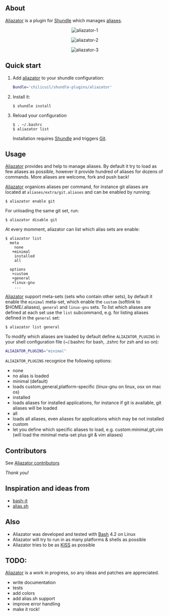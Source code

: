 ## About

[Aliazator](https://github.com/chilicuil/shundle-plugins/tree/master/aliazator) is a plugin for [Shundle](https://github.com/chilicuil/shundle) which manages [aliases](http://en.wikipedia.org/wiki/Alias_%28command%29).

<p align="center">
<img src="http://javier.io/assets/img/aliazator-1.png" alt="aliazator-1"/>
</p>

<p align="center">
<img src="http://javier.io/assets/img/aliazator-2.png" alt="aliazator-2"/>
</p>

<p align="center">
<img src="http://javier.io/assets/img/aliazator-3.png" alt="aliazator-3"/>
</p>

## Quick start

1. Add [aliazator](https://github.com/chilicuil/shundle-plugins/tree/master/aliazator) to your shundle configuration:

   ```sh
   Bundle='chilicuil/shundle-plugins/aliazator'
   ```

2. Install it:

   ```
   $ shundle install
   ```

3. Reload your configuration

   ```
   $ . ~/.bashrc
   $ aliazator list
   ```

   Installation requires [Shundle](https://github.com/chilicuil/shundle) and triggers [Git](http://git-scm.com/).

## Usage

[Aliazator](https://github.com/chilicuil/shundle-plugins/tree/master/aliazator) provides and help to manage aliases. By default it try to load as few aliases as possible, however it provide hundred of aliases for dozens of commands. More aliases are welcome, fork and push back!

[Aliazator](https://github.com/chilicuil/shundle-plugins/tree/master/aliazator) organices aliases per command, for instance git aliases are located at `aliases/extra/git.aliases` and can be enabled by running:

   ```
   $ aliazator enable git
   ```

For unloading the same git set, run:

   ```
   $ aliazator disable git
   ```

At every momment, aliazator can list which alias sets are enable:

   ```
   $ aliazator list
     meta
       none
      +minimal
       installed
       all

     options
      +custom
      +general
      +linux-gnu
       ...
   ```

[Aliazator](https://github.com/chilicuil/shundle-plugins/tree/master/aliazator) support meta-sets (sets who contain other sets), by default it enable the `minimal` meta-set, which enable the `custom` (softlink to $HOME/.aliases), `general` and `linux-gnu` sets. To list which aliases are defined at each set use the `list` subcommand, e.g. for listing aliases defined in the `general` set:

   ```
   $ aliazator list general
   ```

To modify which aliases are loaded by default define `ALIAZATOR_PLUGINS` in your shell configuration file (~/.bashrc for bash, .zshrc for zsh and so on):

   ```sh
   ALIAZATOR_PLUGINS="minimal"
   ```

`ALIAZATOR_PLUGINS` recognice the following options:

- none
 - no alias is loaded
- minimal (default)
 - loads custom,general,platform-specific (linux-gnu on linux, osx on mac os)
- installed 
 - loads aliases for installed applications, for instance if git is available, git aliases will be loaded
- all
 - loads all aliases, even aliases for applications which may be not installed
- custom
 - let you define which specific aliases to load, e.g. custom:minimal,git,vim (will load the minimal meta-set plus git & vim aliases)

## Contributors

See [Aliazator contributors](https://github.com/chilicuil/shundle-plugins/graphs/contributors)

*Thank you!*

## Inspiration and ideas from

* [bash-it](https://github.com/revans/bash-it)
* [alias.sh](http://alias.sh/)

## Also

* Aliazator was developed and tested with [Bash](http://en.wikipedia.org/wiki/Bash_%28Unix_shell%29) 4.2 on Linux
* Aliazator will try to run in as many platforms & shells as possible
* Aliazator tries to be as [KISS](http://en.wikipedia.org/wiki/KISS_principle) as possible

## TODO:
[Aliazator](https://github.com/chilicuil/shundle-plugins/tree/master/aliazator) is a work in progress, so any ideas and patches are appreciated.

* write documentation
* tests
* add colors
* add alias.sh support
* improve error handling
* make it rock!
